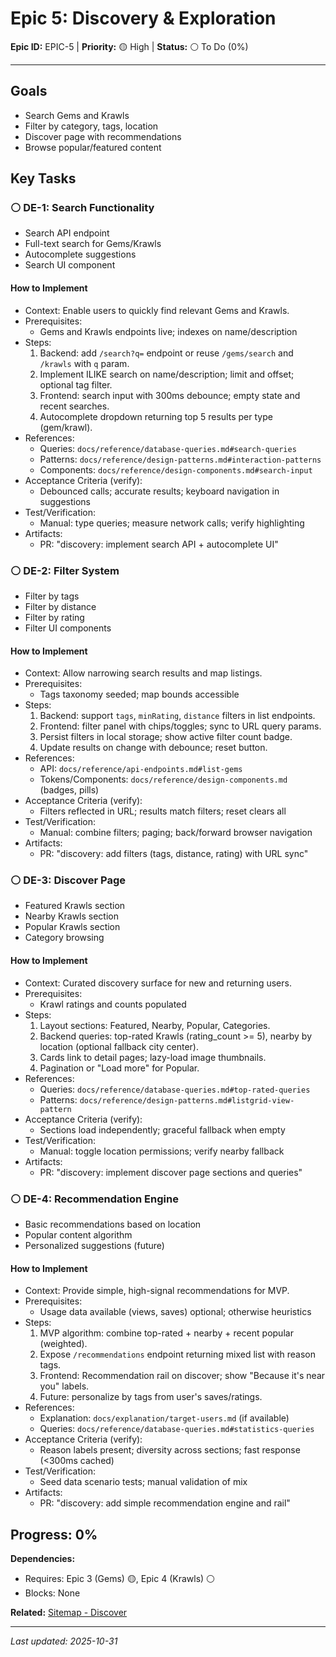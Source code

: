 # Epic 5: Discovery & Exploration

**Epic ID:** EPIC-5 | **Priority:** 🟡 High | **Status:** ⚪ To Do (0%)

---

## Goals
- Search Gems and Krawls
- Filter by category, tags, location
- Discover page with recommendations
- Browse popular/featured content

## Key Tasks

### ⚪ DE-1: Search Functionality
- Search API endpoint
- Full-text search for Gems/Krawls
- Autocomplete suggestions
- Search UI component

#### How to Implement
- Context: Enable users to quickly find relevant Gems and Krawls.
- Prerequisites:
  - Gems and Krawls endpoints live; indexes on name/description
- Steps:
  1) Backend: add `/search?q=` endpoint or reuse `/gems/search` and `/krawls` with `q` param.
  2) Implement ILIKE search on name/description; limit and offset; optional tag filter.
  3) Frontend: search input with 300ms debounce; empty state and recent searches.
  4) Autocomplete dropdown returning top 5 results per type (gem/krawl).
- References:
  - Queries: `docs/reference/database-queries.md#search-queries`
  - Patterns: `docs/reference/design-patterns.md#interaction-patterns`
  - Components: `docs/reference/design-components.md#search-input`
- Acceptance Criteria (verify):
  - Debounced calls; accurate results; keyboard navigation in suggestions
- Test/Verification:
  - Manual: type queries; measure network calls; verify highlighting
- Artifacts:
  - PR: "discovery: implement search API + autocomplete UI"

### ⚪ DE-2: Filter System
- Filter by tags
- Filter by distance
- Filter by rating
- Filter UI components

#### How to Implement
- Context: Allow narrowing search results and map listings.
- Prerequisites:
  - Tags taxonomy seeded; map bounds accessible
- Steps:
  1) Backend: support `tags`, `minRating`, `distance` filters in list endpoints.
  2) Frontend: filter panel with chips/toggles; sync to URL query params.
  3) Persist filters in local storage; show active filter count badge.
  4) Update results on change with debounce; reset button.
- References:
  - API: `docs/reference/api-endpoints.md#list-gems`
  - Tokens/Components: `docs/reference/design-components.md` (badges, pills)
- Acceptance Criteria (verify):
  - Filters reflected in URL; results match filters; reset clears all
- Test/Verification:
  - Manual: combine filters; paging; back/forward browser navigation
- Artifacts:
  - PR: "discovery: add filters (tags, distance, rating) with URL sync"

### ⚪ DE-3: Discover Page
- Featured Krawls section
- Nearby Krawls section
- Popular Krawls section
- Category browsing

#### How to Implement
- Context: Curated discovery surface for new and returning users.
- Prerequisites:
  - Krawl ratings and counts populated
- Steps:
  1) Layout sections: Featured, Nearby, Popular, Categories.
  2) Backend queries: top-rated Krawls (rating_count >= 5), nearby by location (optional fallback city center).
  3) Cards link to detail pages; lazy-load image thumbnails.
  4) Pagination or "Load more" for Popular.
- References:
  - Queries: `docs/reference/database-queries.md#top-rated-queries`
  - Patterns: `docs/reference/design-patterns.md#listgrid-view-pattern`
- Acceptance Criteria (verify):
  - Sections load independently; graceful fallback when empty
- Test/Verification:
  - Manual: toggle location permissions; verify nearby fallback
- Artifacts:
  - PR: "discovery: implement discover page sections and queries"

### ⚪ DE-4: Recommendation Engine
- Basic recommendations based on location
- Popular content algorithm
- Personalized suggestions (future)

#### How to Implement
- Context: Provide simple, high-signal recommendations for MVP.
- Prerequisites:
  - Usage data available (views, saves) optional; otherwise heuristics
- Steps:
  1) MVP algorithm: combine top-rated + nearby + recent popular (weighted).
  2) Expose `/recommendations` endpoint returning mixed list with reason tags.
  3) Frontend: Recommendation rail on discover; show "Because it's near you" labels.
  4) Future: personalize by tags from user's saves/ratings.
- References:
  - Explanation: `docs/explanation/target-users.md` (if available)
  - Queries: `docs/reference/database-queries.md#statistics-queries`
- Acceptance Criteria (verify):
  - Reason labels present; diversity across sections; fast response (<300ms cached)
- Test/Verification:
  - Seed data scenario tests; manual validation of mix
- Artifacts:
  - PR: "discovery: add simple recommendation engine and rail"

## Progress: 0%

**Dependencies:**
- Requires: Epic 3 (Gems) 🟡, Epic 4 (Krawls) ⚪
- Blocks: None

**Related:** [Sitemap - Discover](../../reference/site-structure.md#discover)

---

*Last updated: 2025-10-31*

